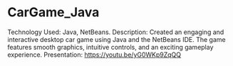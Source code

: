 # CarGame_Java
Technology Used: Java, NetBeans. 
Description: Created an engaging and interactive desktop car game using Java and the NetBeans IDE. The game features smooth graphics, intuitive controls, and an exciting gameplay experience.
Presentation: https://youtu.be/yG0WKp9ZqQQ

